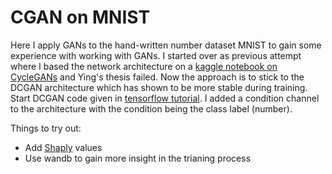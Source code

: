 # CGAN on MNIST 

Here I apply GANs to the hand-written number dataset MNIST to gain some experience with working with GANs.
I started over as previous attempt where I based the network architecture on a [kaggle notebook on CycleGANs](https://www.kaggle.com/amyjang/monet-cyclegan-tutorial) and Ying's thesis failed. 
Now the approach is to stick to the DCGAN architecture which has shown to be more stable during training.
Start DCGAN code given in [tensorflow tutorial](https://www.tensorflow.org/tutorials/generative/dcgan). 
I added a condition channel to the architecture with the condition being the class label (number).

Things to try out: 
- Add [Shaply](https://github.com/slundberg/shap) values
- Use wandb to gain more insight in the trianing process
